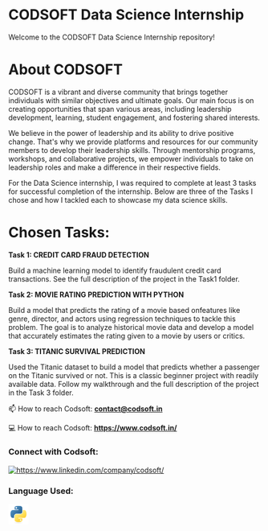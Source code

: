 # CODSOFT Data Science Internship
Welcome to the CODSOFT Data Science Internship repository! 

# About CODSOFT

CODSOFT is a vibrant and diverse community that brings
together individuals with similar objectives and ultimate goals.
Our main focus is on creating opportunities that span various
areas, including leadership development, learning, student
engagement, and fostering shared interests.

We believe in the power of leadership and its ability to drive
positive change. That's why we provide platforms and resources
for our community members to develop their leadership skills.
Through mentorship programs, workshops, and collaborative
projects, we empower individuals to take on leadership roles
and make a difference in their respective fields.

For the Data Science internship, I was required to complete at least
3 tasks for successful completion of the internship.
Below are three of the Tasks I chose and how I tackled each to showcase my data science skills.

# Chosen Tasks:
**Task 1: CREDIT CARD FRAUD DETECTION**

Build a machine learning model to identify fraudulent credit card transactions. See the full description of the project in the Task1 folder.

**Task 2: MOVIE RATING PREDICTION WITH PYTHON**

Build a model that predicts the rating of a movie based onfeatures like genre, director, and actors using regression techniques to tackle this problem.
The goal is to analyze historical movie data and develop a model that accurately estimates the rating given to a movie by users or critics.

**Task 3: TITANIC SURVIVAL PREDICTION**

Used the Titanic dataset to build a model that predicts whether a passenger on the Titanic survived or not. This is a classic beginner project with readily available data. Follow my walkthrough and the full description of the project in the Task 3 folder.

📫  How to reach Codsoft: **contact@codsoft.in**
  
💻  How to reach Codsoft: **https://www.codsoft.in/**

<h3 align="left">Connect with Codsoft:</h3>
<p align="left">
<a href="https://www.linkedin.com/company/codsoft/" target="blank"><img align="center" src="https://raw.githubusercontent.com/rahuldkjain/github-profile-readme-generator/master/src/images/icons/Social/linked-in-alt.svg" alt="https://www.linkedin.com/company/codsoft/" height="30" width="40" /></a>
</p>

<h3 align="left">Language Used:</h3>
 <img src="https://raw.githubusercontent.com/devicons/devicon/master/icons/python/python-original.svg" alt="python" width="40" height="40"/>


